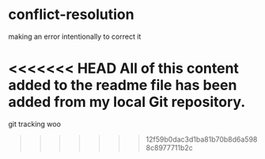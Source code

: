 # conflict-resolution
making an error intentionally to correct it

<<<<<<< HEAD
 All of this content added to the readme file has been added from my local Git repository.
=======

git tracking woo
>>>>>>> 12f59b0dac3d1ba81b70b8d6a5988c8977711b2c

